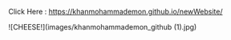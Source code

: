 Click Here : https://khanmohammademon.github.io/newWebsite/



![CHEESE!](images/khanmohammademon_github (1).jpg)
